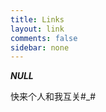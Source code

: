 ```yaml
---
title: Links
layout: link
comments: false
sidebar: none
---
```




***NULL***

快来个人和我互关#_#